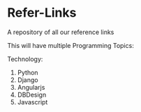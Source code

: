 # Refer-Links
A repository of all our reference links

This will have multiple Programming Topics:

Technology: 

1) Python
2) Django
3) Angularjs
4) DBDesign
5) Javascript



